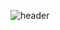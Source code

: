 ![header](https://capsule-render.vercel.app/api?type=transparent&color=auto&height=300&section=header&text=Dongheon's%20Github&fontSize=90&animation=fadeIn)
